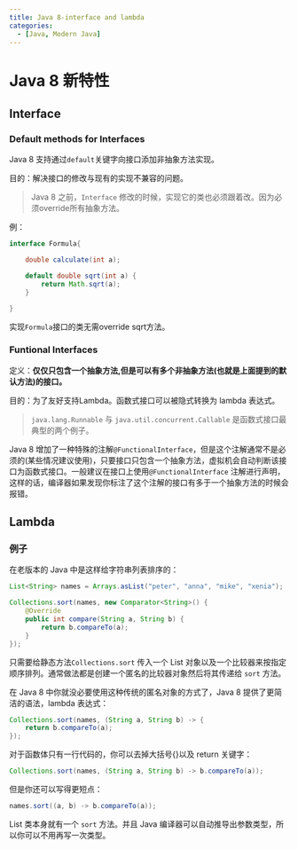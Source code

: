 ```yaml
---
title: Java 8-interface and lambda
categories:
  - [Java, Modern Java]
---
```


# Java 8 新特性

## Interface

### Default methods for Interfaces

Java 8 支持通过`default`关键字向接口添加非抽象方法实现。

目的：解决接口的修改与现有的实现不兼容的问题。

> Java 8 之前，`Interface` 修改的时候，实现它的类也必须跟着改。因为必须override所有抽象方法。

例：

```java
interface Formula{

    double calculate(int a);

    default double sqrt(int a) {
        return Math.sqrt(a);
    }

}
```

实现`Formula`接口的类无需override sqrt方法。

### Funtional Interfaces

定义：**仅仅只包含一个抽象方法,但是可以有多个非抽象方法(也就是上面提到的默认方法)的接口。**

目的：为了友好支持Lambda。函数式接口可以被隐式转换为 lambda 表达式。

> `java.lang.Runnable` 与 `java.util.concurrent.Callable` 是函数式接口最典型的两个例子。

Java 8 增加了一种特殊的注解`@FunctionalInterface`，但是这个注解通常不是必须的(某些情况建议使用)，只要接口只包含一个抽象方法，虚拟机会自动判断该接口为函数式接口。一般建议在接口上使用`@FunctionalInterface` 注解进行声明，这样的话，编译器如果发现你标注了这个注解的接口有多于一个抽象方法的时候会报错。

## Lambda

### 例子

在老版本的 Java 中是这样给字符串列表排序的：

```java
List<String> names = Arrays.asList("peter", "anna", "mike", "xenia");

Collections.sort(names, new Comparator<String>() {
    @Override
    public int compare(String a, String b) {
        return b.compareTo(a);
    }
});
```

只需要给静态方法`Collections.sort` 传入一个 List 对象以及一个比较器来按指定顺序排列。通常做法都是创建一个匿名的比较器对象然后将其传递给 `sort` 方法。

在 Java 8 中你就没必要使用这种传统的匿名对象的方式了，Java 8 提供了更简洁的语法，lambda 表达式：

```java
Collections.sort(names, (String a, String b) -> {
    return b.compareTo(a);
});
```

对于函数体只有一行代码的，你可以去掉大括号{}以及 return 关键字：

```java
Collections.sort(names, (String a, String b) -> b.compareTo(a));
```

但是你还可以写得更短点：

```java
names.sort((a, b) -> b.compareTo(a));
```

List 类本身就有一个 `sort` 方法。并且 Java 编译器可以自动推导出参数类型，所以你可以不用再写一次类型。
